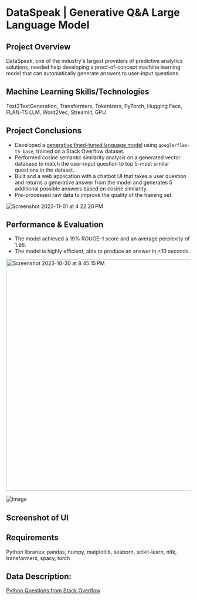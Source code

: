 # DataSpeak | Generative Q&A Large Language Model
## Project Overview
DataSpeak, one of the industry's largest providers of predictive analytics solutions, needed help developing a proof-of-concept machine learning model that can automatically generate answers to user-input questions.

## Machine Learning Skills/Technologies
Text2TextGeneration, Transformers, Tokenizers, PyTorch, Hugging Face, FLAN-T5 LLM, Word2Vec, Streamlit, GPU 

## Project Conclusions
- Developed a [generative fined-tuned language model](https://huggingface.co/lmalarky/flan-t5-base-finetuned-python_qa) using `google/flan-t5-base`, trained on a Stack Overflow dataset.
- Performed cosine semantic similarity analysis on a generated vector database to match the user-input question to top 5-most similar questions in the dataset.
- Built and a web application with a chatbot UI that takes a user question and returns a generative answer from the model and generates 5 additional possible answers based on cosine similarity.
- Pre-processed raw data to improve the quality of the training set.

![Screenshot 2023-11-01 at 4 22 20 PM](https://github.com/laceymalarky/nlp_question_answer/assets/97048468/d9656ec0-d0ad-4b78-ab85-b9c66bf527c1)

## Performance & Evaluation
- The model achieved a 19% ROUGE-1 score and an average perplexity of 1.96.
- The model is highly efficient, able to produce an answer in <10 seconds.
<img width="630" alt="Screenshot 2023-10-30 at 8 45 15 PM" src="https://github.com/laceymalarky/nlp_question_answer/assets/97048468/bc380430-48af-44fb-969f-198ba69053ba">

![image](https://github.com/laceymalarky/nlp_question_answer/assets/97048468/c6694fae-240a-49b1-b5e4-1a41b38d715e)

## Screenshot of UI

## Requirements
Python libraries: pandas, numpy, matplotlib, seaborn, scikit-learn, nltk, transformers, spacy, torch

## Data Description:
[Python Questions from Stack Overflow](https://www.kaggle.com/datasets/stackoverflow/pythonquestions)
